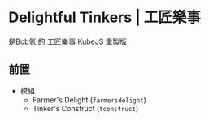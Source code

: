 # Delightful Tinkers | 工匠樂事

[是Bob氩](https://www.mcmod.cn/author/26721.html) 的 [工匠樂事](https://www.mcmod.cn/class/8213.html) KubeJS 重製版

## 前置
- 模組
  - Farmer's Delight (`farmersdelight`)
  - Tinker's Construct (`tconstruct`)